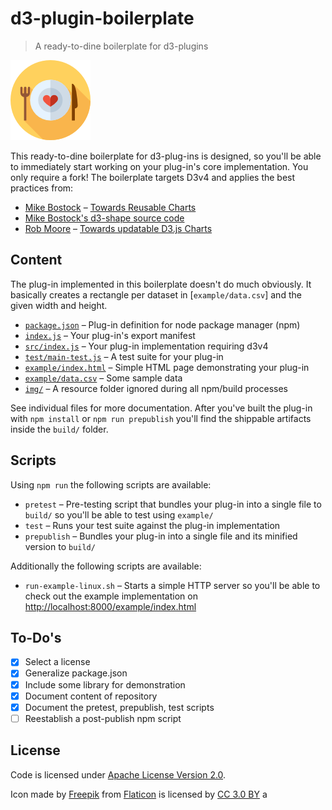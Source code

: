 # d3-plugin-boilerplate

> A ready-to-dine boilerplate for d3-plugins

![alt text](img/icon.png)

This ready-to-dine boilerplate for d3-plug-ins is designed, so you'll be able to immediately start working on your plug-in's core implementation. You only require a fork! The boilerplate targets D3v4 and applies the best practices from:

- [Mike Bostock](https://twitter.com/@mbostock) – [Towards Reusable Charts](https://bost.ocks.org/mike/chart/)
- [Mike Bostock's d3-shape source code](https://github.com/d3/d3-shape)
- [Rob Moore](https://twitter.com/@robmoo_re) – [Towards updatable D3.js Charts](https://www.toptal.com/d3-js/towards-reusable-d3-js-charts)

## Content

The plug-in implemented in this boilerplate doesn't do much obviously. It basically creates a rectangle per dataset in [`example/data.csv`] and the given width and height.

- [`package.json`](package.json) – Plug-in definition for node package manager (npm)
- [`index.js`](index.js) – Your plug-in's export manifest
- [`src/index.js`](src/index.js) – Your plug-in implementation requiring d3v4
- [`test/main-test.js`](test/main-test.js) – A test suite for your plug-in
- [`example/index.html`](example/index.html) – Simple HTML page demonstrating your plug-in
- [`example/data.csv`](example/data.csv) – Some sample data
- [`img/`](img/) – A resource folder ignored during all npm/build processes

See individual files for more documentation. After you've built the plug-in with `npm install` or `npm run prepublish` you'll find the shippable artifacts inside the `build/` folder.

## Scripts

Using `npm run` the following scripts are available:

- `pretest` – Pre-testing script that bundles your plug-in into a single file to `build/` so you'll be able to test using `example/`
- `test` – Runs your test suite against the plug-in implementation
- `prepublish` – Bundles your plug-in into a single file and its minified version to `build/`

Additionally the following scripts are available:

- `run-example-linux.sh` – Starts a simple HTTP server so you'll be able to check out the example implementation on <http://localhost:8000/example/index.html>

## To-Do's

- [x] Select a license
- [x] Generalize package.json
- [x] Include some library for demonstration
- [x] Document content of repository
- [x] Document the pretest, prepublish, test scripts
- [ ] Reestablish a post-publish npm script

## License

Code is licensed under [Apache License Version 2.0](LICENSE).

Icon made by [Freepik](http://www.freepik.com) from [Flaticon](https://www.flaticon.com/) is licensed by [CC 3.0 BY](http://creativecommons.org/licenses/by/3.0/) a
